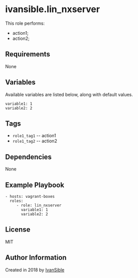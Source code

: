 # ivansible.lin_nxserver

This role performs:
 - action1;
 - action2;


## Requirements

None


## Variables

Available variables are listed below, along with default values.

    variable1: 1
    variable2: 2


## Tags

- `role1_tag1` -- action1
- `role1_tag2` -- action2


## Dependencies

None


## Example Playbook

    - hosts: vagrant-boxes
      roles:
         - role: lin_nxserver
           variable1: 1
           variable2: 2


## License

MIT

## Author Information

Created in 2018 by [IvanSible](https://github.com/ivansible)
